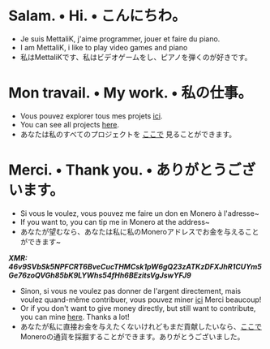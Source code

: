 # Salam. • Hi. • こんにちわ。
- Je suis MettaliK, j'aime programmer, jouer et faire du piano.
- I am MettaliK, i like to play video games and piano
- 私はMettaliKです、私はビデオゲームをし、ピアノを弾くのが好きです。

# Mon travail. • My work. • 私の仕事。
- Vous pouvez explorer tous mes projets [ici](https://github.com/MettaliK).
- You can see all projects [here](https://github.com/MettaliK).
- あなたは私のすべてのプロジェクトを [ここで](https://github.com/MettaliK) 見ることができます。


# Merci. • Thank you. • ありがとうございます。
- Si vous le voulez, vous pouvez me faire un don en Monero à l'adresse~
- If you want to, you can tip me in Monero at the address~
- あなたが望むなら、あなたは私に私のMoneroアドレスでお金を与えることができます~  

***XMR: 46v9SVbSk5NPFCRT6BveCucTHMCsk1pW6gQ23zATKzDFXJhR1CUYm5Ge76zoQVGh85bK9LYWhs54fHh6BEzitsVgJswYFJ9***

- Sinon, si vous ne voulez pas donner de l'argent directement, mais voulez quand-même contribuer, vous pouvez miner [ici](./donner.html) Merci beaucoup!
- Or if you don't want to give money directly, but still want to contribute, you can mine [here](./donner.html). Thanks a lot!
- あなたが私に直接お金を与えたくないけれどもまだ貢献したいなら、[ここで](./donner.html) Moneroの通貨を採掘することができます。ありがとうございました。
